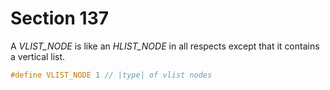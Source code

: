 # Section 137

A *VLIST_NODE* is like an *HLIST_NODE* in all respects except that it contains a vertical list.

```c include/constants.h
#define VLIST_NODE 1 // |type| of vlist nodes
```
